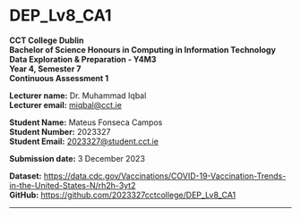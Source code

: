 # DEP_Lv8_CA1

**CCT College Dublin**  
**Bachelor of Science Honours in Computing in Information Technology**  
**Data Exploration & Preparation - Y4M3**  
**Year 4, Semester 7**  
**Continuous Assessment 1**

**Lecturer name:** Dr. Muhammad Iqbal  
**Lecturer email:** miqbal@cct.ie

**Student Name:** Mateus Fonseca Campos  
**Student Number:** 2023327  
**Student Email:** 2023327@student.cct.ie

**Submission date:** 3 December 2023

**Dataset:** https://data.cdc.gov/Vaccinations/COVID-19-Vaccination-Trends-in-the-United-States-N/rh2h-3yt2  
**GitHub:** https://github.com/2023327cctcollege/DEP_Lv8_CA1
___
